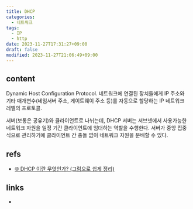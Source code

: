 ```yaml
---
title: DHCP
categories:
  - 네트워크
tags:
  - IP
  - http
date: 2023-11-27T17:31:27+09:00
draft: false
modified: 2023-11-27T21:06:49+09:00
---
```


## content
Dynamic Host Configuration Protocol. 네트워크에 연결된 장치들에게 IP 주소와 기타 매개변수(네임서버 주소, 게이트웨이 주소 등)를 자동으로 할당하는 IP 네트워크 레벨의 프로토콜. 

서버(보통은 공유기)와 클라이언트로 나뉘는데, DHCP 서버는 서브넷에서 사용가능한 네트워크 자원을 일정 기간 클라이언트에 임대하는 역할을 수행한다. 서버가 중앙 집중식으로 관리하기에 클라이언트 간 충돌 없이 네트워크 자원을 분배할 수 있다.


## refs
- [🌐 DHCP 이란 무엇인가? (그림으로 쉽게 정리)](https://inpa.tistory.com/entry/WEB-%F0%9F%8C%90-DHCP-%EC%9D%B4%EB%9E%80-%EB%AC%B4%EC%97%87%EC%9D%B8%EA%B0%80)


## links
- 
